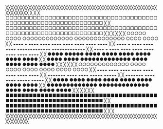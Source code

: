  ╳╳╳╳╳╳╳╳╳╳╳╳╳╳╳╳╳╳╳╳╳╳╳╳╳╳╳╳╳╳╳╳╳╳╳╳╳╳╳╳╳╳╳╳╳╳╳╳╳╳╳╳╳╳╳╳╳╳╳╳╳╳╳╳╳╳╳╳
╳                                                                    ╳
╳  □□□□□□□□□□□□□□□□□□□□□□□□□□□□□□□□□□□□□□□□□□□□□□□□□□□□□□□□□□□□□□□□  ╳
╳  □□□□□□□□□□□□□□□□□□□□□□□□□□□□□□□□□□□□□□□□□□□□□□□□□□□□□□□□□□□□□□□□  ╳
╳                                                                    ╳
╳                                                                    ╳
╳  ○○○○○    ○○○○    ○○○○○○○○○○○○○    ○○○○○○○○○○○○○    ○○○○     ○○○○  ╳
╳  ◒◒◒◒ ◒   ◒◒◒◒    ◒◒◒◒     ◒◒◒◒    ◒◒◒◒     ◒◒◒◒    ◒◒◒◒     ◒◒◒◒  ╳
╳  ◒◒◒◒  ◒  ◒◒◒◒    ◒◒◒◒     ◒◒◒◒    ◒◒◒◒◒◒◒◒◒◒◒◒◒    ◒◒◒◒◒◒◒◒◒◒◒◒◒  ╳
╳  ◒◒◒◒   ◒ ◒◒◒◒    ◒◒◒◒     ◒◒◒◒    ◒◒◒◒     ◒◒◒◒    ◒◒◒◒     ◒◒◒◒  ╳
╳  ●●●●    ●●●●●    ●●●●     ●●●●    ●●●●     ●●●●    ●●●●     ●●●●  ╳
╳  ●●●●     ●●●●    ●●●●●●●●●●●●●    ●●●●     ●●●●    ●●●●     ●●●●  ╳
╳                                                                    ╳
╳                                                                    ╳
╳  ○○○○○○○○○○○○○    ○○○○     ○○○○    ○○○○     ○○○○    ○○○○     ○○○○  ╳
╳  ◒◒◒◒     ◒◒◒◒    ◒◒◒◒     ◒◒◒◒    ◒◒◒◒     ◒◒◒◒    ◒◒◒◒     ◒◒◒◒  ╳
╳  ◒◒◒◒◒◒◒          ◒◒◒◒     ◒◒◒◒        ◒◒◒◒◒            ◒◒◒◒◒      ╳
╳        ◒◒◒◒◒◒◒    ◒◒◒◒     ◒◒◒◒        ◒◒◒◒◒            ◒◒◒◒◒      ╳
╳  ●●●●     ●●●●    ●●●●     ●●●●    ●●●●     ●●●●    ●●●●     ●●●●  ╳
╳  ●●●●●●●●●●●●●    ●●●●●●●●●●●●●    ●●●●     ●●●●    ●●●●     ●●●●  ╳
╳                                                                    ╳
╳                                                                    ╳
╳  ■■■■■■■■■■■■■■■■■■■■■■■■■■■■■■■■■■■■■■■■■■■■■■■■■■■■■■■■■■■■■■■■  ╳
╳  ■■■■■■■■■■■■■■■■■■■■■■■■■■■■■■■■■■■■■■■■■■■■■■■■■■■■■■■■■■■■■■■■  ╳
╳                                                                    ╳
 ╳╳╳╳╳╳╳╳╳╳╳╳╳╳╳╳╳╳╳╳╳╳╳╳╳╳╳╳╳╳╳╳╳╳╳╳╳╳╳╳╳╳╳╳╳╳╳╳╳╳╳╳╳╳╳╳╳╳╳╳╳╳╳╳╳╳╳╳